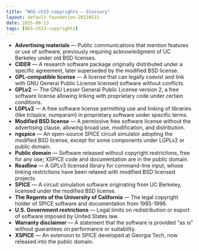 ```yaml
---
title: "NGS-ch33-copyrights — Glossary"
layout: default-foundation-20210515
date: 2025-08-13
tags: [NGS-ch33-copyrights]
---
```


- **Advertising materials** — Public communications that mention features or use of software, previously requiring acknowledgment of UC Berkeley under old BSD licenses.  
- **CIDER** — A research software package originally distributed under a specific agreement, later superseded by the modified BSD license.  
- **GPL-compatible license** — A license that can legally coexist and link with GNU General Public License licensed software without conflicts.  
- **GPLv2** — The GNU Lesser General Public License version 2, a free software license allowing linking with proprietary code under certain conditions.  
- **LGPLv2** — A free software license permitting use and linking of libraries (like tclspice, numparam) in proprietary software under specific terms.  
- **Modified BSD license** — A permissive free software license without the advertising clause, allowing broad use, modification, and distribution.  
- **ngspice** — An open-source SPICE circuit simulator adopting the modified BSD license, except for some components under LGPLv2 or public domain.  
- **Public domain** — Software released without copyright restrictions, free for any use; XSPICE code and documentation are in the public domain.  
- **Readline** — A GPLv3 licensed library for command-line input, whose linking restrictions have been relaxed with modified BSD licensed projects.  
- **SPICE** — A circuit simulation software originating from UC Berkeley, licensed under the modified BSD license.  
- **The Regents of the University of California** — The legal copyright holder of SPICE software and documentation from 1985-1996.  
- **U.S. Government restrictions** — Legal limits on redistribution or export of software imposed by United States law.  
- **Warranty disclaimer** — A statement that the software is provided "as is" without guarantees on performance or suitability.  
- **XSPICE** — An extension to SPICE developed at Georgia Tech, now released into the public domain.

